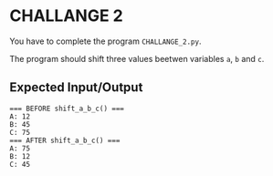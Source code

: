 # CHALLANGE 2

You have to complete the program `CHALLANGE_2.py`.

The program should shift three values beetwen variables `a`, `b` and `c`.

## Expected Input/Output

```
=== BEFORE shift_a_b_c() ===
A: 12
B: 45
C: 75
=== AFTER shift_a_b_c() ===
A: 75
B: 12
C: 45
```